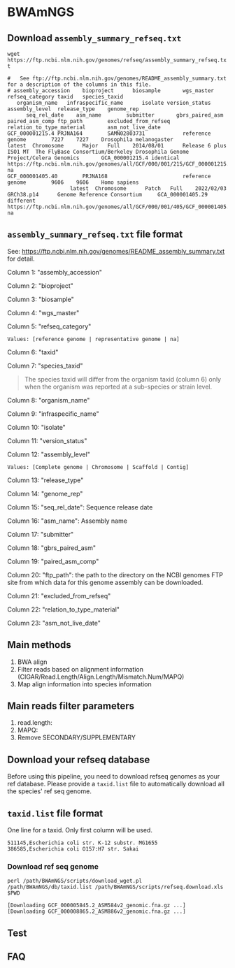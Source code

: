 # BWAmNGS


## Download `assembly_summary_refseq.txt`

`wget https://ftp.ncbi.nlm.nih.gov/genomes/refseq/assembly_summary_refseq.txt`

```
#   See ftp://ftp.ncbi.nlm.nih.gov/genomes/README_assembly_summary.txt for a description of the columns in this file.
# assembly_accession    bioproject      biosample       wgs_master      refseq_category taxid   species_taxid
   organism_name   infraspecific_name      isolate version_status  assembly_level  release_type    genome_rep
      seq_rel_date    asm_name        submitter       gbrs_paired_asm paired_asm_comp ftp_path        excluded_from_refseq    relation_to_type_material       asm_not_live_date
GCF_000001215.4 PRJNA164        SAMN02803731            reference genome        7227    7227    Drosophila melanogaster                 latest  Chromosome      Major   Full    2014/08/01      Release 6 plus ISO1 MT  The FlyBase Consortium/Berkeley Drosophila Genome Project/Celera Genomics       GCA_000001215.4 identical       https://ftp.ncbi.nlm.nih.gov/genomes/all/GCF/000/001/215/GCF_000001215.4_Release_6_plus_ISO1_MT                 na
GCF_000001405.40        PRJNA168                        reference genome        9606    9606    Homo sapiens
                    latest  Chromosome      Patch   Full    2022/02/03      GRCh38.p14      Genome Reference Consortium     GCA_000001405.29        different       https://ftp.ncbi.nlm.nih.gov/genomes/all/GCF/000/001/405/GCF_000001405.40_GRCh38.p14                    na

```

## `assembly_summary_refseq.txt` file format

See: https://ftp.ncbi.nlm.nih.gov/genomes/README_assembly_summary.txt for detail.

Column  1: "assembly_accession"

Column  2: "bioproject"

Column  3: "biosample"

Column  4: "wgs_master"

Column  5: "refseq_category"

	Values: [reference genome | representative genome | na]

Column  6: "taxid"

Column  7: "species_taxid"
> The species taxid will differ from the organism taxid (column 6) only when the organism was reported at a sub-species or strain level.

Column  8: "organism_name"

Column  9: "infraspecific_name"

Column 10: "isolate"

Column 11: "version_status"

Column 12: "assembly_level"

	Values: [Complete genome | Chromosome | Scaffold | Contig]

Column 13: "release_type"

Column 14: "genome_rep"

Column 15: "seq_rel_date": Sequence release date

Column 16: "asm_name": Assembly name

Column 17: "submitter"

Column 18: "gbrs_paired_asm"

Column 19: "paired_asm_comp"

Column 20: "ftp_path": the path to the directory on the NCBI genomes FTP site from which data for this genome assembly can be downloaded.

Column 21: "excluded_from_refseq"

Column 22: "relation_to_type_material"

Column 23: "asm_not_live_date" 



## Main methods
1. BWA align
2. Filter reads based on alignment information (CIGAR/Read.Length/Align.Length/Mismatch.Num/MAPQ)
3. Map align information into species information

## Main reads filter parameters
1. read.length: 
2. MAPQ:
3. Remove SECONDARY/SUPPLEMENTARY

## Download your refseq database
Before using this pipeline, you need to download refseq genomes as your ref database.
Please provide a `taxid.list` file to automatically download all the species' ref seq genome.

## `taxid.list` file format
One line for a taxid. Only first column will be used. 

```
511145,Escherichia coli str. K-12 substr. MG1655
386585,Escherichia coli O157:H7 str. Sakai

```

### Download ref seq genome
`perl /path/BWAmNGS/scripts/download_wget.pl /path/BWAmNGS/db/taxid.list /path/BWAmNGS/scripts/refseq.download.xls $PWD`

```
[Downloading GCF_000005845.2_ASM584v2_genomic.fna.gz ...]
[Downloading GCF_000008865.2_ASM886v2_genomic.fna.gz ...]
```


## Test





## FAQ
